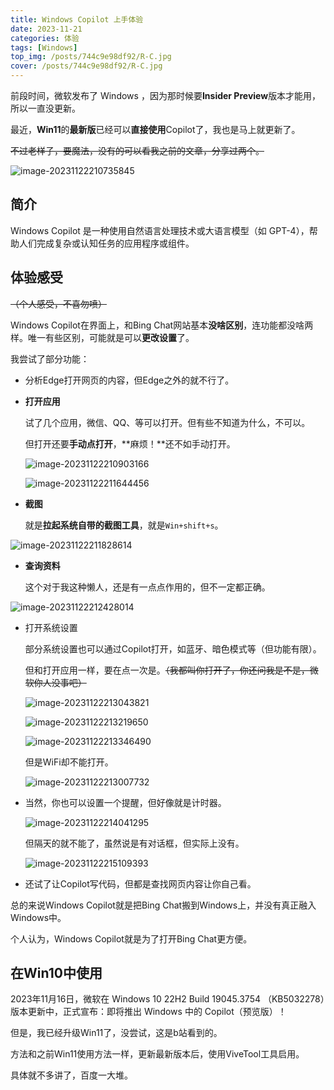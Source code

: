 ```yaml
---
title: Windows Copilot 上手体验
date: 2023-11-21
categories: 体验
tags: [Windows]
top_img: /posts/744c9e98df92/R-C.jpg
cover: /posts/744c9e98df92/R-C.jpg
---
```


前段时间，微软发布了 Windows ，因为那时候要**Insider Preview**版本才能用，所以一直没更新。

最近，**Win11**的**最新版**已经可以**直接使用**Copilot了，我也是马上就更新了。

~~不过老样子，要魔法，没有的可以看我之前的文章，分享过两个。~~

![image-20231122210735845](image-20231122210735845.jpg)

## 简介

Windows Copilot 是一种使用自然语言处理技术或大语言模型（如 GPT-4），帮助人们完成复杂或认知任务的应用程序或组件。

## 体验感受

~~（个人感受，不喜勿喷）~~

Windows Copilot在界面上，和Bing Chat网站基本**没啥区别**，连功能都没啥两样。唯一有些区别，可能就是可以**更改设置**了。

我尝试了部分功能：

- 分析Edge打开网页的内容，但Edge之外的就不行了。

  

- **打开应用**

   试了几个应用，微信、QQ、等可以打开。但有些不知道为什么，不可以。

   但打开还要**手动点打开**，**麻烦！**还不如手动打开。

   ![image-20231122210903166](image-20231122210903166.jpg)

   ![image-20231122211644456](image-20231122211644456.jpg)

- **截图**

   就是**拉起系统自带的截图工具**，就是`Win+shift+s`。

![image-20231122211828614](image-20231122211828614.jpg)

- **查询资料**

  这个对于我这种懒人，还是有一点点作用的，但不一定都正确。

![image-20231122212428014](image-20231122212428014.jpg)

- 打开系统设置

  部分系统设置也可以通过Copilot打开，如蓝牙、暗色模式等（但功能有限）。

  但和打开应用一样，要在点一次是。~~（我都叫你打开了，你还问我是不是，微软你人没事吧）~~

  ![image-20231122213043821](image-20231122213043821.jpg)

  ![image-20231122213219650](image-20231122213219650.jpg)

  ![image-20231122213346490](image-20231122213346490.jpg)

  但是WiFi却不能打开。

  ![image-20231122213007732](image-20231122213007732.jpg)

- 当然，你也可以设置一个提醒，但好像就是计时器。

  ![image-20231122214041295](image-20231122214041295.jpg)

  但隔天的就不能了，虽然说是有对话框，但实际上没有。

  ![image-20231122215109393](image-20231122215109393.jpg)

- 还试了让Copilot写代码，但都是查找网页内容让你自己看。

总的来说Windows Copilot就是把Bing Chat搬到Windows上，并没有真正融入Windows中。

个人认为，Windows Copilot就是为了打开Bing Chat更方便。

## 在Win10中使用

2023年11月16日，微软在 Windows 10 22H2 Build 19045.3754 （KB5032278）版本更新中，正式宣布：即将推出 Windows 中的 Copilot（预览版）！

但是，我已经升级Win11了，没尝试，这是b站看到的。

方法和之前Win11使用方法一样，更新最新版本后，使用ViveTool工具启用。

具体就不多讲了，百度一大堆。
